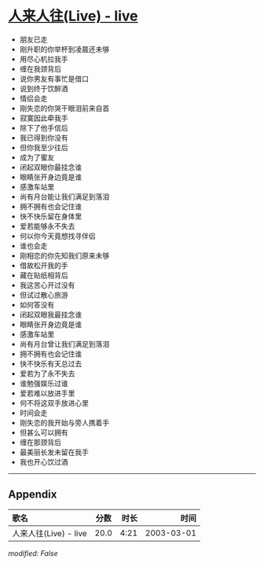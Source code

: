 # [人来人往(Live) - live](https://music.163.com/song?id=66900)

* 朋友已走
* 刚升职的你举杯到凌晨还未够
* 用尽心机拉我手
* 缠在我颈背后
* 说你男友有事忙是借口
* 说到终于饮醉酒
* 情侣会走
* 刚失恋的你哭干眼泪前来自首
* 寂寞因此牵我手
* 除下了他手信后
* 我已得到你没有
* 但你我至少往后
* 成为了蜜友
* 闭起双眼你最挂念谁
* 眼睛张开身边竟是谁
* 感激车站里
* 尚有月台能让我们满足到落泪
* 拥不拥有也会记住谁
* 快不快乐留在身体里
* 爱若能够永不失去
* 何以你今天竟想找寻伴侣
* 谁也会走
* 刚相恋的你先知我们原来未够
* 借故松开我的手
* 藏在贴纸相背后
* 我这苦心开过没有
* 但试过散心旅游
* 如何答没有
* 闭起双眼我最挂念谁
* 眼睛张开身边竟是谁
* 感激车站里
* 尚有月台曾让我们满足到落泪
* 拥不拥有也会记住谁
* 快不快乐有天总过去
* 爱若为了永不失去
* 谁勉强娱乐过谁
* 爱若难以放进手里
* 何不将这双手放进心里
* 时间会走
* 刚失恋的我开始与旁人携着手
* 但甚么可以拥有
* 缠在那颈背后
* 最美丽长发未留在我手
* 我也开心饮过酒


---

## Appendix

|歌名|分数|时长|时间|
|:---|:---:|---:|---:|
|人来人往(Live) - live|20.0|4:21|2003-03-01

*modified: False*